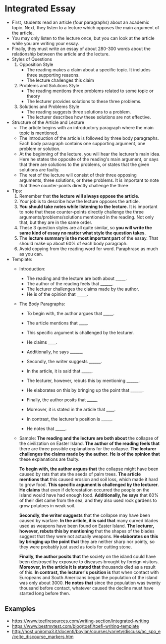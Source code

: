 # Integrated Essay
* First, students read an article (four paragraphs) about an academic topic. Next, they listen to a lecture which opposes the main argument of the article. 
* You may only listen to the lecture once, but you can look at the article while you are writing your essay.
* Finally, they must write an essay of about 280-300 words about the relationship between the article and the lecture.
* Styles of Questions
	1. Opposition Style
		* The reading makes a claim about a specific topic. It includes three supporting reasons. 
		* The lecture challenges this claim
	1. Problems and Solutions Style
		* The reading mentions three problems related to some topic or theory
		* The lecturer provides solutions to these three problems.  
	1. Solutions and Problems Style
		* The reading suggests three solutions to a problem.  
		* The lecturer describes how these solutions are not effective.
* Structure of the Article and Lecture
	* The article begins with an introductory paragraph where the main topic is mentioned.  
	* The introduction of the article is followed by three body paragraphs.  Each body paragraph contains one supporting argument, one problem or solution.
	* At the beginning of the lecture, you will hear the lecturer's main idea. Here he states the opposite of the reading's main argument, or says that there are solutions to the problems, or states that the given solutions are faulty. 
	* The rest of the lecture will consist of their three opposing arguments, three solutions, or three problems. It is important to note that these counter-points directly challenge the three 
* Tips:
	1. Remember that **the lecture will always oppose the article.**
	1. Your job is to describe how the lecture opposes the article.
	1. **You should take notes while listening to the lecture.** It is important to note that these counter-points directly challenge the three arguments/problems/solutions mentioned in the reading. Not only that, but they are in the same order. 
	1. These 3 question styles are all quite similar, so **you will write the same kind of essay no matter what style the question takes**. 
	1. The **lecture summary is the most important part** of the essay. That should make up about 60% of each body paragraph.
	1. Avoid copying from the reading word for word. Paraphrase as much as you can.
* Template:
	* Introduction:
		* The reading and the lecture are both about _____.
		* The author of the reading feels that ______.
		* The lecturer challenges the claims made by the author.
		* He is of the opinion that _____.
	* The Body Paragraphs:
		* To begin with, the author argues that _____.
		* The article mentions that ____.
		* This specific argument is challenged by the lecturer.
		* He claims ____.
		* Additionally, he says ______.

		* Secondly, the writer suggests ______.
		* In the article, it is said that _____.
		* The lecturer, however, rebuts this by mentioning ______.
		* He elaborates on this by bringing up the point that ______.

		* Finally, the author posits that _____.
		* Moreover, it is stated in the article that ____.
		* In contrast, the lecturer's position is  _____.
		* He notes that _____.
	* Sample: 
		**The reading and the lecture are both about** the collapse of the civilization on Easter Island. **The author of the reading feels that** there are three possible explanations for the collapse. **The lecturer challenges the claims made by the author**. **He is of the opinion that** these explanations are faulty.

		**To begin with, the author argues that** the collapse might have been caused by rats that ate the seeds of palm trees. **The article mentions that** this caused erosion and soil loss, which made it hard to grow food. **This specific argument is challenged by the lecturer**. **He claims** that even if deforestation occurred the people on the island would have had enough food. **Additionally, he says** that 60% of their diet came from the sea, and they also used rock gardens to grow potatoes in weak soil.

		**Secondly, the writer suggests** that the collapse may have been caused by warfare. **In the article, it is said that** many curved blades used as weapons have been found on Easter Island. **The lecturer, however, rebuts this by mentioning** that the shapes of the blades suggest that they were not actually weapons. **He elaborates on this by bringing up the point that** they are neither sharp nor pointy, so they were probably just used as tools for cutting stone.

		**Finally, the author posits that** the society on the island could have been destroyed by exposure to diseases brought by foreign visitors. **Moreover, in the article it is stated that** thousands died as a result of this. **In contrast, the lecturer's position is** that when contact with Europeans and South Americans began the population of the island was only about 3000. **He notes that** since the population was twenty thousand before contact, whatever caused the decline must have started long before then.

## Examples
* https://www.toeflresources.com/writing-section/integrated-writing
* https://www.bestmytest.com/blog/toefl/toefl-writing-template
* http://host.uniroma3.it/docenti/boylan/courses/variety/discuss/ac_spo_e/celte_discourse_markers.htm